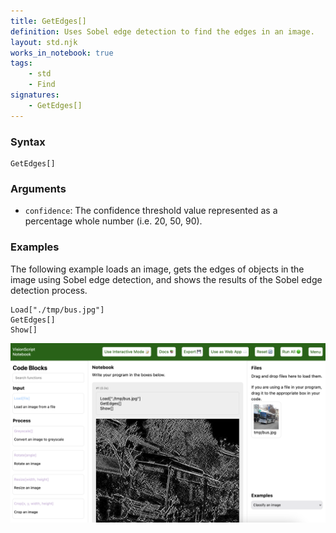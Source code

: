 ```yaml
---
title: GetEdges[]
definition: Uses Sobel edge detection to find the edges in an image.
layout: std.njk
works_in_notebook: true
tags:
    - std
    - Find
signatures:
    - GetEdges[]
---
```


### Syntax

```
GetEdges[]
```

### Arguments

- `confidence`: The confidence threshold value represented as a percentage whole number (i.e. 20, 50, 90).

### Examples

The following example loads an image, gets the edges of objects in the image using Sobel edge detection, and shows the results of the Sobel edge detection process.

```
Load["./tmp/bus.jpg"]
GetEdges[]
Show[]
```

![A bus with Sobel edge detection applied to it](/assets/get_edges.png)
